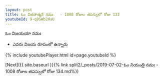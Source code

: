 ```yaml
---
layout: post
title: ఓం విజితాత్మనే నమః   - 1008 రోజుల తపస్సులో రోజు 133
youtubeId: 9-q9SWb2HaU
---
```

 
 
 ఓం విజయయా నమః  
 
 -  ఎవరు విజయ రూపంలో ఉన్నారు 
 
  
 
  
 
 
 
 
 
 


{% include youtubePlayer.html id=page.youtubeId %}
 
[Next]({{ site.baseurl }}{% link  split2/_posts/2019-07-02-ఓం నియంత్రి నమః  - 1008 రోజుల తపస్సులో రోజు  134.md%})
 
